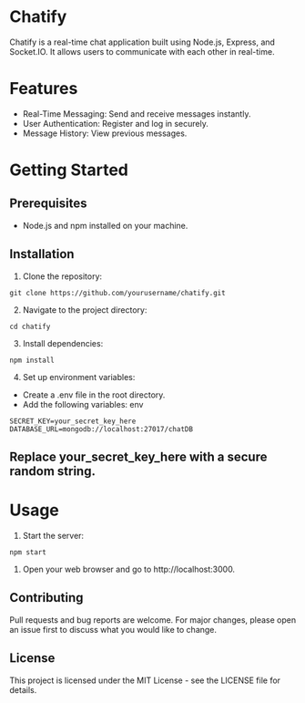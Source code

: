 # Chatify
Chatify is a real-time chat application built using Node.js, Express, and Socket.IO. It allows users to communicate with each other in real-time.

# Features
* Real-Time Messaging: Send and receive messages instantly.
* User Authentication: Register and log in securely.
* Message History: View previous messages.

# Getting Started
## Prerequisites
* Node.js and npm installed on your machine.
## Installation
1. Clone the repository:
```
git clone https://github.com/yourusername/chatify.git
```
2. Navigate to the project directory:
```
cd chatify
```
3. Install dependencies:
```
npm install
```
4. Set up environment variables:

* Create a .env file in the root directory.
* Add the following variables:
env
```
SECRET_KEY=your_secret_key_here
DATABASE_URL=mongodb://localhost:27017/chatDB
```
## Replace your_secret_key_here with a secure random string.

# Usage
1. Start the server:
```
npm start
```
1. Open your web browser and go to http://localhost:3000.
## Contributing
Pull requests and bug reports are welcome. For major changes, please open an issue first to discuss what you would like to change.

## License
This project is licensed under the MIT License - see the LICENSE file for details.


